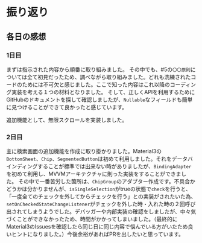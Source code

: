 # 振り返り

## 各日の感想
### 1日目
まずは指示された内容から順番に取り組みました。
その中でも、#5の`〇〇原則`については全て初見だったため、調べながら取り組みました。どれも洗練されたコードのためには不可欠と感じました。ここで知った内容はこれ以降のコーディング実装を考える１つの材料となりました。
そして、正しくAPIを利用するためにGitHubのドキュメントを探して確認しましたが、`Nullable`なフィールドも簡単に見つけることができて良かったと感じています。

追加機能として、無限スクロールを実装しました。

### 2日目
主に検索画面の追加機能を作成に取り掛かりました。Material3の`BottomSheet`、`Chip`、`SegmentedButton`は初めて利用しました。それをデータバインディングすることが標準では出来ない時がありましたが、`BindingAdapter`を初めて利用し、MVVMアーキテクチャに則った実装をすることができました。
その中で一番苦労した箇所は、`ChipGroup`のアダプター作成です。不具合かどうかは分かりませんが、`isSingleSelection`がtrueの状態で`check`を行うと、「一度全てのチェックを外してからチェックを行う」との実装がされたいた為、`setOnCheckedStateChangeListener`がチェックを外した時・入れた時の２回呼び出されてしまうようでした。デバッガーや内部実装の確認をしましたが、中々気づくことができなかったため、時間がかかってしまいました。（最終的にMaterial3のIssuesを確認したら同じ日に同じ内容で悩んでいる方がいたため良いヒントになりました。）今後余裕があればPRを出したいと思っています。